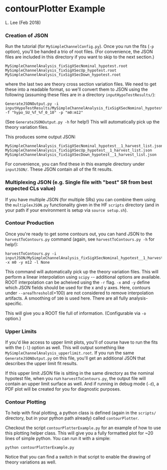 # contourPlotter Example
L. Lee (Feb 2018)

### Creation of JSON

Run the tutorial (for `MySimpleChannelConfig.py`). Once you run the fits (`-p` option), you'll be handed a trio of root files. (For convenience, the JSON files are included in this directory if you want to skip to the next section.)

```
MySimpleChannelAnalysis_fixSigXSecNominal_hypotest.root
MySimpleChannelAnalysis_fixSigXSecUp_hypotest.root
MySimpleChannelAnalysis_fixSigXSecDown_hypotest.root
```

where the last two are theory cross section variation files. We need to get these into a readable format, so we'll convert them to JSON using the following (assuming these files are in a directory `inputHypoTestResults/`):

```
GenerateJSONOutput.py -i inputHypoTestResults/MySimpleChannelAnalysis_fixSigXSecNominal_hypotest.root -f "hypo_SU_%f_%f_0_10" -p "m0:m12"
```

(See `GenerateJSONOutput.py -h` for help!) This will automatically pick up the theory variation files.

This produces some output JSON:

```
MySimpleChannelAnalysis_fixSigXSecNominal_hypotest__1_harvest_list.json
MySimpleChannelAnalysis_fixSigXSecUp_hypotest__1_harvest_list.json
MySimpleChannelAnalysis_fixSigXSecDown_hypotest__1_harvest_list.json
```

For convenience, you can find these in this example directory under `inputJSON/`. These JSON contain all of the fit results.

### Multiplexing JSON (e.g. Single file with "best" SR from best expected CLs value)

If you have multiple JSON (for multiple SRs) you can combine them using the `multiplexJSON.py` functionality given in the HF `scripts` directory (and in your path if your environment is setup via `source setup.sh`).

### Contour Production

Once you're ready to get some contours out, you can hand JSON to the `harvestToContours.py` command (again, see `harvestToContours.py -h` for help!):

```
harvestToContours.py -i inputJSON/MySimpleChannelAnalysis_fixSigXSecNominal_hypotest__1_harvest_list.json -x m0 -y m12 -l None
```

This command will automatically pick up the theory variation files. This will perform a linear interpolation using `scipy` -- additional options are available. ROOT interpolation can be acheived using the `-r` flag. `-x` and `-y` define which JSON fields should be used for the x and y axes. Here, contours under `--areaThreshold`(=100) are not considered to remove interpolation artifacts. A smoothing of `100` is used here. There are all fully analysis-specific.

This will give you a ROOT file full of information. (Configurable via `-o` option.)


### Upper Limits

If you'd like access to upper limit plots, you'll of course have to run the fits with the (`-l`) option as well. This will output something like `MySimpleChannelAnalysis_upperlimit.root`. If you run the same `GenerateJSONOutput.py` on this file, you'll get an additional JSON that describes the upper limit fit results.

If this upper limit JSON file is sitting in the same directory as the nominal hypotest file, when you run `harvestToContours.py`, the output file will contain an upper limit surface as well. And if running in debug mode (`-d`), a PDF plot will be created for you for diagnostic purposes.


### Contour Plotting

To help with final plotting, a python class is defined (again in the `scripts/` directory, but in your python path already) called `contourPlotter`.

Checkout the script `contourPlotterExample.py` for an example of how to use this plotting helper class. This will give you a fully formatted plot for ~20 lines of simple python. You can run it with a simple:

```
python contourPlotterExample.py
```

Notice that you can find a switch in that script to enable the drawing of theory variations as well.


